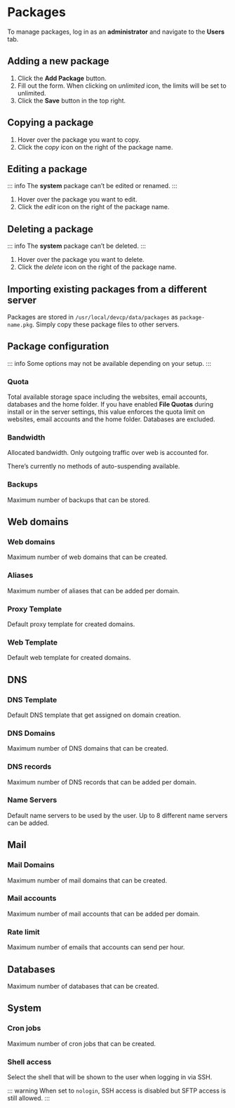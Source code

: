 # Packages

To manage packages, log in as an **administrator** and navigate to the **Users <i class="fas fa-fw fa-users"></i>** tab.

## Adding a new package

1. Click the **<i class="fas fa-fw fa-plus-circle"></i> Add Package** button.
2. Fill out the form. When clicking on <i class="fas fa-fw fa-infinity"><span class="visually-hidden">unlimited</span></i> icon, the limits will be set to unlimited.
3. Click the **<i class="fas fa-fw fa-save"></i> Save** button in the top right.

## Copying a package

1. Hover over the package you want to copy.
2. Click the <i class="fas fa-fw fa-clone"><span class="visually-hidden">copy</span></i> icon on the right of the package name.

## Editing a package

::: info
The **system** package can’t be edited or renamed.
:::

1. Hover over the package you want to edit.
2. Click the <i class="fas fa-fw fa-pencil-alt"><span class="visually-hidden">edit</span></i> icon on the right of the package name.

## Deleting a package

::: info
The **system** package can’t be deleted.
:::

1. Hover over the package you want to delete.
2. Click the <i class="fas fa-fw fa-trash"><span class="visually-hidden">delete</span></i> icon on the right of the package name.

## Importing existing packages from a different server

Packages are stored in `/usr/local/devcp/data/packages` as `package-name.pkg`. Simply copy these package files to other servers.

## Package configuration

::: info
Some options may not be available depending on your setup.
:::

### Quota

Total available storage space including the websites, email accounts, databases and the home folder. If you have enabled **File Quotas** during install or in the server settings, this value enforces the quota limit on websites, email accounts and the home folder. Databases are excluded.

### Bandwidth

Allocated bandwidth. Only outgoing traffic over web is accounted for.

There’s currently no methods of auto-suspending available.

### Backups

Maximum number of backups that can be stored.

## Web domains

### Web domains

Maximum number of web domains that can be created.

### Aliases

Maximum number of aliases that can be added per domain.

### Proxy Template

Default proxy template for created domains.

### Web Template

Default web template for created domains.

## DNS

### DNS Template

Default DNS template that get assigned on domain creation.

### DNS Domains

Maximum number of DNS domains that can be created.

### DNS records

Maximum number of DNS records that can be added per domain.

### Name Servers

Default name servers to be used by the user. Up to 8 different name servers can be added.

## Mail

### Mail Domains

Maximum number of mail domains that can be created.

### Mail accounts

Maximum number of mail accounts that can be added per domain.

### Rate limit

Maximum number of emails that accounts can send per hour.

## Databases

Maximum number of databases that can be created.

## System

### Cron jobs

Maximum number of cron jobs that can be created.

### Shell access

Select the shell that will be shown to the user when logging in via SSH.

::: warning
When set to `nologin`, SSH access is disabled but SFTP access is still allowed.
:::
